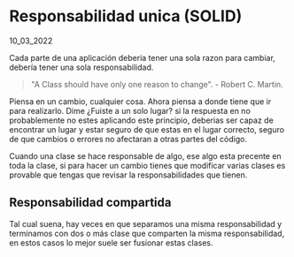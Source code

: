 # Responsabilidad unica (SOLID)
10_03_2022

Cada parte de una aplicación deberia tener una sola razon para cambiar, debería tener una sola responsabilidad.

> "A Class should have only one reason to change". - Robert C. Martin.

Piensa en un cambio, cualquier cosa. Ahora piensa a donde tiene que ir para realizarlo. Dime ¿Fuiste a un solo lugar? si la respuesta en no probablemente no estes aplicando este principio, deberias ser capaz de encontrar un lugar y estar seguro de que estas en el lugar correcto, seguro de que cambios o errores no afectaran a otras partes del código.

Cuando una clase se hace responsable de algo, ese algo esta precente en toda la clase, si para hacer un cambio tienes que modificar varias clases es provable que tengas que revisar la responsabilidades que tienen.

## Responsabilidad compartida

Tal cual suena, hay veces en que separamos una misma responsabilidad y terminamos con dos o más clase que comparten la misma responsabilidad, en estos casos lo mejor suele ser fusionar estas clases.
